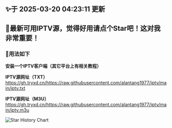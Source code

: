 ## ✨于 2025-03-20 04:23:11 更新
## 🎉最新可用IPTV源，觉得好用请点个Star吧！这对我非常重要！
### 🎈用法如下
**安装一个IPTV客户端（其它平台上有相关教程）**

**IPTV源网址（TXT）** https://gh.tryxd.cn/https://raw.githubusercontent.com/alantang1977/iptv/main/iptv.txt

**IPTV源网址（M3U）** https://gh.tryxd.cn/https://raw.githubusercontent.com/alantang1977/iptv/main/iptv.m3u

![Star History Chart](https://api.star-history.com/svg?repos=alantang1977/iptv)
